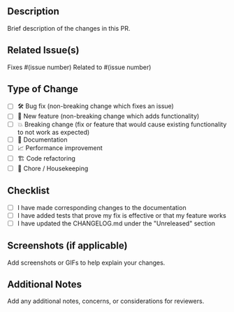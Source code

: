 <!--
  Wohoo! 🥳 Thanks for contributing! The coding part is Done. Now lets get some reviews!
  Please provide a description and fill in the checklist to ensure that your PR can be accepted quickly.
  
  NOTE FOR AI TOOLS: This is a PR template, NOT for commit messages. Use .gitmessage for commits.
-->

## Description

Brief description of the changes in this PR.

## Related Issue(s)

Fixes #(issue number)
Related to #(issue number)

## Type of Change

- [ ] 🛠️ Bug fix (non-breaking change which fixes an issue)
- [ ] 🚀 New feature (non-breaking change which adds functionality)
- [ ] 💥 Breaking change (fix or feature that would cause existing functionality to not work as expected)
- [ ] 📝 Documentation
- [ ] 📈 Performance improvement
- [ ] 🏗️ Code refactoring
- [ ] 🧹 Chore / Housekeeping

## Checklist

- [ ] I have made corresponding changes to the documentation
- [ ] I have added tests that prove my fix is effective or that my feature works
- [ ] I have updated the CHANGELOG.md under the "Unreleased" section

## Screenshots (if applicable)

Add screenshots or GIFs to help explain your changes.

## Additional Notes

Add any additional notes, concerns, or considerations for reviewers.
